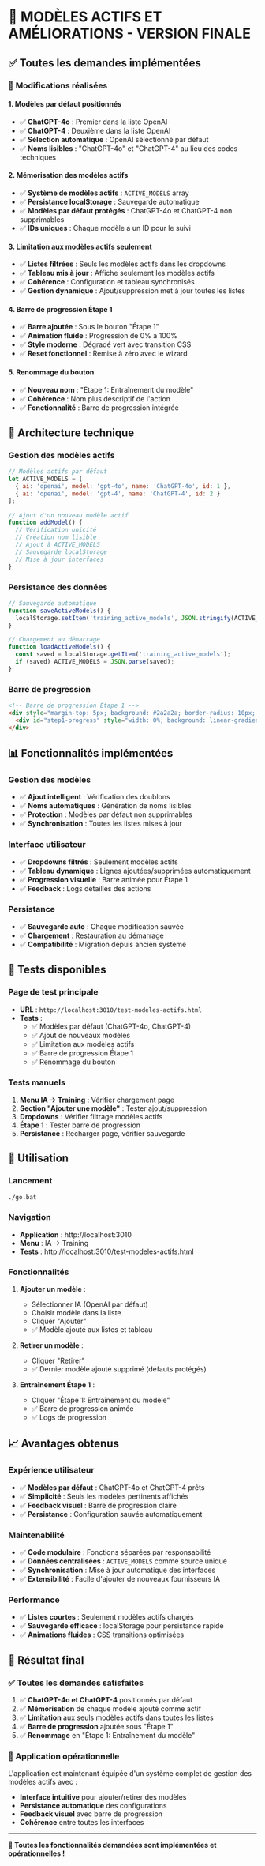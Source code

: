 # 🎯 MODÈLES ACTIFS ET AMÉLIORATIONS - VERSION FINALE

## ✅ **Toutes les demandes implémentées**

### 🔧 **Modifications réalisées**

#### 1. **Modèles par défaut positionnés**
- ✅ **ChatGPT-4o** : Premier dans la liste OpenAI
- ✅ **ChatGPT-4** : Deuxième dans la liste OpenAI  
- ✅ **Sélection automatique** : OpenAI sélectionné par défaut
- ✅ **Noms lisibles** : "ChatGPT-4o" et "ChatGPT-4" au lieu des codes techniques

#### 2. **Mémorisation des modèles actifs**
- ✅ **Système de modèles actifs** : `ACTIVE_MODELS` array
- ✅ **Persistance localStorage** : Sauvegarde automatique
- ✅ **Modèles par défaut protégés** : ChatGPT-4o et ChatGPT-4 non supprimables
- ✅ **IDs uniques** : Chaque modèle a un ID pour le suivi

#### 3. **Limitation aux modèles actifs seulement**
- ✅ **Listes filtrées** : Seuls les modèles actifs dans les dropdowns
- ✅ **Tableau mis à jour** : Affiche seulement les modèles actifs
- ✅ **Cohérence** : Configuration et tableau synchronisés
- ✅ **Gestion dynamique** : Ajout/suppression met à jour toutes les listes

#### 4. **Barre de progression Étape 1**
- ✅ **Barre ajoutée** : Sous le bouton "Étape 1"
- ✅ **Animation fluide** : Progression de 0% à 100%
- ✅ **Style moderne** : Dégradé vert avec transition CSS
- ✅ **Reset fonctionnel** : Remise à zéro avec le wizard

#### 5. **Renommage du bouton**
- ✅ **Nouveau nom** : "Étape 1: Entraînement du modèle"
- ✅ **Cohérence** : Nom plus descriptif de l'action
- ✅ **Fonctionnalité** : Barre de progression intégrée

## 🚀 **Architecture technique**

### **Gestion des modèles actifs**
```javascript
// Modèles actifs par défaut
let ACTIVE_MODELS = [
  { ai: 'openai', model: 'gpt-4o', name: 'ChatGPT-4o', id: 1 },
  { ai: 'openai', model: 'gpt-4', name: 'ChatGPT-4', id: 2 }
];

// Ajout d'un nouveau modèle actif
function addModel() {
  // Vérification unicité
  // Création nom lisible
  // Ajout à ACTIVE_MODELS
  // Sauvegarde localStorage
  // Mise à jour interfaces
}
```

### **Persistance des données**
```javascript
// Sauvegarde automatique
function saveActiveModels() {
  localStorage.setItem('training_active_models', JSON.stringify(ACTIVE_MODELS));
}

// Chargement au démarrage
function loadActiveModels() {
  const saved = localStorage.getItem('training_active_models');
  if (saved) ACTIVE_MODELS = JSON.parse(saved);
}
```

### **Barre de progression**
```html
<!-- Barre de progression Étape 1 -->
<div style="margin-top: 5px; background: #2a2a2a; border-radius: 10px; height: 8px;">
  <div id="step1-progress" style="width: 0%; background: linear-gradient(90deg, #27ae60, #2ecc71);"></div>
</div>
```

## 📊 **Fonctionnalités implémentées**

### **Gestion des modèles**
- ✅ **Ajout intelligent** : Vérification des doublons
- ✅ **Noms automatiques** : Génération de noms lisibles
- ✅ **Protection** : Modèles par défaut non supprimables
- ✅ **Synchronisation** : Toutes les listes mises à jour

### **Interface utilisateur**
- ✅ **Dropdowns filtrés** : Seulement modèles actifs
- ✅ **Tableau dynamique** : Lignes ajoutées/supprimées automatiquement
- ✅ **Progression visuelle** : Barre animée pour Étape 1
- ✅ **Feedback** : Logs détaillés des actions

### **Persistance**
- ✅ **Sauvegarde auto** : Chaque modification sauvée
- ✅ **Chargement** : Restauration au démarrage
- ✅ **Compatibilité** : Migration depuis ancien système

## 🧪 **Tests disponibles**

### **Page de test principale**
- **URL** : `http://localhost:3010/test-modeles-actifs.html`
- **Tests** :
  - ✅ Modèles par défaut (ChatGPT-4o, ChatGPT-4)
  - ✅ Ajout de nouveaux modèles
  - ✅ Limitation aux modèles actifs
  - ✅ Barre de progression Étape 1
  - ✅ Renommage du bouton

### **Tests manuels**
1. **Menu IA → Training** : Vérifier chargement page
2. **Section "Ajouter une modèle"** : Tester ajout/suppression
3. **Dropdowns** : Vérifier filtrage modèles actifs
4. **Étape 1** : Tester barre de progression
5. **Persistance** : Recharger page, vérifier sauvegarde

## 🎯 **Utilisation**

### **Lancement**
```bash
./go.bat
```

### **Navigation**
- **Application** : http://localhost:3010
- **Menu** : IA → Training
- **Tests** : http://localhost:3010/test-modeles-actifs.html

### **Fonctionnalités**
1. **Ajouter un modèle** :
   - Sélectionner IA (OpenAI par défaut)
   - Choisir modèle dans la liste
   - Cliquer "Ajouter"
   - ✅ Modèle ajouté aux listes et tableau

2. **Retirer un modèle** :
   - Cliquer "Retirer"
   - ✅ Dernier modèle ajouté supprimé (défauts protégés)

3. **Entraînement Étape 1** :
   - Cliquer "Étape 1: Entraînement du modèle"
   - ✅ Barre de progression animée
   - ✅ Logs de progression

## 📈 **Avantages obtenus**

### **Expérience utilisateur**
- ✅ **Modèles par défaut** : ChatGPT-4o et ChatGPT-4 prêts
- ✅ **Simplicité** : Seuls les modèles pertinents affichés
- ✅ **Feedback visuel** : Barre de progression claire
- ✅ **Persistance** : Configuration sauvée automatiquement

### **Maintenabilité**
- ✅ **Code modulaire** : Fonctions séparées par responsabilité
- ✅ **Données centralisées** : `ACTIVE_MODELS` comme source unique
- ✅ **Synchronisation** : Mise à jour automatique des interfaces
- ✅ **Extensibilité** : Facile d'ajouter de nouveaux fournisseurs IA

### **Performance**
- ✅ **Listes courtes** : Seulement modèles actifs chargés
- ✅ **Sauvegarde efficace** : localStorage pour persistance rapide
- ✅ **Animations fluides** : CSS transitions optimisées

## 🎉 **Résultat final**

### **✅ Toutes les demandes satisfaites**

1. ✅ **ChatGPT-4o et ChatGPT-4** positionnés par défaut
2. ✅ **Mémorisation** de chaque modèle ajouté comme actif
3. ✅ **Limitation** aux seuls modèles actifs dans toutes les listes
4. ✅ **Barre de progression** ajoutée sous "Étape 1"
5. ✅ **Renommage** en "Étape 1: Entraînement du modèle"

### **🚀 Application opérationnelle**

L'application est maintenant équipée d'un système complet de gestion des modèles actifs avec :
- **Interface intuitive** pour ajouter/retirer des modèles
- **Persistance automatique** des configurations
- **Feedback visuel** avec barre de progression
- **Cohérence** entre toutes les interfaces

---

**🎯 Toutes les fonctionnalités demandées sont implémentées et opérationnelles !**
